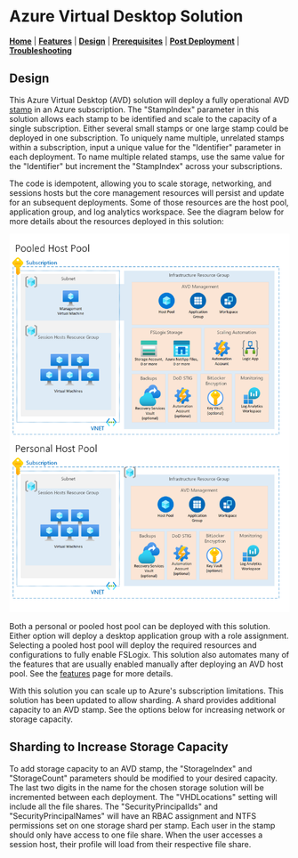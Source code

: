 # Azure Virtual Desktop Solution

[**Home**](../README.md) | [**Features**](./features.md) | [**Design**](./design.md) | [**Prerequisites**](./prerequisites.md) | [**Post Deployment**](./post.md) | [**Troubleshooting**](./troubleshooting.md)

## Design

This Azure Virtual Desktop (AVD) solution will deploy a fully operational AVD [stamp](https://docs.microsoft.com/en-us/azure/architecture/patterns/deployment-stamp) in an Azure subscription. The "StampIndex" parameter in this solution allows each stamp to be identified and scale to the capacity of a single subscription. Either several small stamps or one large stamp could be deployed in one subscription. To uniquely name multiple, unrelated stamps within a subscription, input a unique value for the "Identifier" parameter in each deployment.  To name multiple related stamps, use the same value for the "Identifier" but increment the "StampIndex" across your subscriptions.

The code is idempotent, allowing you to scale storage, networking, and sessions hosts but the core management resources will persist and update for an subsequent deployments. Some of those resources are the host pool, application group, and log analytics workspace. See the diagram below for more details about the resources deployed in this solution:

![Solution](../images/solution.png)

Both a personal or pooled host pool can be deployed with this solution. Either option will deploy a desktop application group with a role assignment. Selecting a pooled host pool will deploy the required resources and configurations to fully enable FSLogix. This solution also automates many of the features that are usually enabled manually after deploying an AVD host pool.  See the [features](./features.md) page for more details.

With this solution you can scale up to Azure's subscription limitations. This solution has been updated to allow sharding. A shard provides additional capacity to an AVD stamp. See the options below for increasing network or storage capacity.

## Sharding to Increase Storage Capacity

To add storage capacity to an AVD stamp, the "StorageIndex" and "StorageCount" parameters should be modified to your desired capacity. The last two digits in the name for the chosen storage solution will be incremented between each deployment. The "VHDLocations" setting will include all the file shares. The "SecurityPrincipalIds" and "SecurityPrincipalNames" will have an RBAC assignment and NTFS permissions set on one storage shard per stamp. Each user in the stamp should only have access to one file share. When the user accesses a session host, their profile will load from their respective file share.
